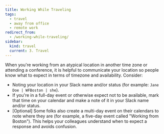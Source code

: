 ```yaml
---
title: Working While Traveling
tags:
  - travel
  - away from office
  - remote work
redirect_from:
  - /working-while-traveling/
sidebar:
  kind: travel
  current: 3. Travel
---
```


When you're working from an atypical location in another time zone or attending
a conference, it is helpful to communicate your location so people know what to
expect in terms of timezone and availability. Consider:

- Noting your location in your Slack name and/or status (for example:
  `Jane Doe | WFBoston | she`).
- If you're in a full-day event or otherwise expect not to be available, mark
  that time on your calendar and make a note of it in your Slack name and/or
  status.
- [Optional] Some folks also create a multi-day event on their calendars to note
  where they are (for example, a five-day event called "Working from Boston").
  This helps your colleagues understand when to expect a response and avoids
  confusion.
